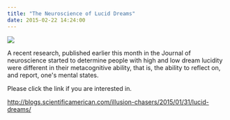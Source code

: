 ```yaml
---
title: "The Neuroscience of Lucid Dreams"
date: 2015-02-22 14:24:00
---
```


![](http://blog.ut.ee/wp-content/uploads/2014/02/Sweet-dreams-dreaming-of-snow-white-and-the-seven-dwarves.gif#25)

A recent research, published earlier this month in the Journal of neuroscience started to determine people with high and low dream lucidity were different in their metacognitive ability, that is, the ability to reflect on, and report, one's mental states.

Please click the link if you are interested in.

<http://blogs.scientificamerican.com/illusion-chasers/2015/01/31/lucid-dreams/>

